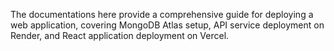 The documentations here provide a comprehensive guide for deploying a web application, covering MongoDB Atlas setup, API service deployment on Render, and React application deployment on Vercel.